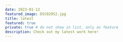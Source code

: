```yaml
---
date: 2023-01-12
featured_image: DSC02952.jpg
title: latest
featured: true
private: true # do not show in list, only as feature
description: Check out my latest work here!
---
```

